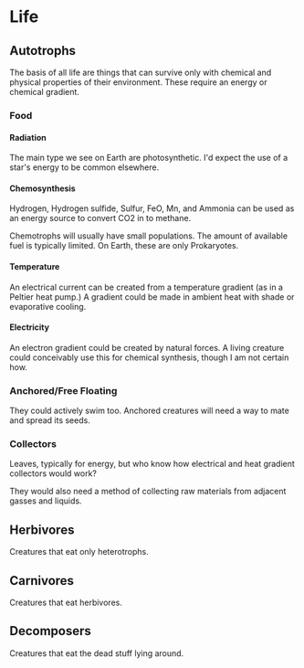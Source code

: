 Life
====

Autotrophs
----------

The basis of all life are things that can survive only with chemical and physical properties of their environment. These require an energy or chemical gradient.

### Food

#### Radiation

The main type we see on Earth are photosynthetic. I'd expect the use of a star's energy to be common elsewhere.

#### Chemosynthesis

Hydrogen, Hydrogen sulfide, Sulfur, FeO, Mn, and Ammonia can be used as an energy source to convert CO2 in to methane.

Chemotrophs will usually have small populations. The amount of available fuel is typically limited. On Earth, these are only Prokaryotes.

#### Temperature

An electrical current can be created from a temperature gradient (as in a Peltier heat pump.) A gradient could be made in ambient heat with shade or evaporative cooling.

#### Electricity

An electron gradient could be created by natural forces. A living creature could conceivably use this for chemical synthesis, though I am not certain how.

### Anchored/Free Floating

They could actively swim too. Anchored creatures will need a way to mate and spread its seeds.

### Collectors

Leaves, typically for energy, but who know how electrical and heat gradient collectors would work?

They would also need a method of collecting raw materials from adjacent gasses and liquids.

Herbivores
----------

Creatures that eat only heterotrophs.

Carnivores
----------

Creatures that eat herbivores.

Decomposers
-----------

Creatures that eat the dead stuff lying around.
